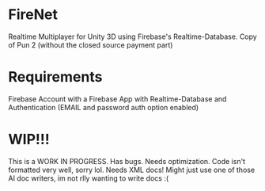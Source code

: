 # FireNet
Realtime Multiplayer for Unity 3D using Firebase's Realtime-Database.
Copy of Pun 2 (without the closed source payment part)

# Requirements
Firebase Account with a Firebase App with Realtime-Database and Authentication (EMAIL and password auth option enabled)

# WIP!!!
This is a WORK IN PROGRESS.
Has bugs.
Needs optimization.
Code isn't formatted very well, sorry lol.
Needs XML docs! Might just use one of those AI doc writers, im not rlly wanting to write docs :(
